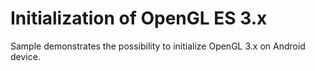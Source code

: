 # Initialization of OpenGL ES 3.x

Sample demonstrates the possibility to initialize OpenGL 3.x on Android device.
